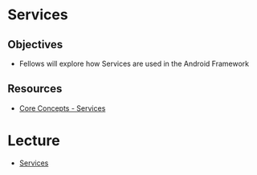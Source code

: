 # Services

## Objectives
* Fellows will explore how Services are used in the Android Framework

## Resources
* [Core Concepts - Services](https://google-developer-training.github.io/android-developer-fundamentals-course-concepts-v2/unit-3-working-in-the-background/lesson-7-background-tasks/7-4-c-services/7-4-c-services.html)

# Lecture
* [Services](https://docs.google.com/presentation/d/1SdawmBYLrDKcLxwtvB09B5ffK7Bd9cj-677qI5Unekg/edit#slide=id.p)

